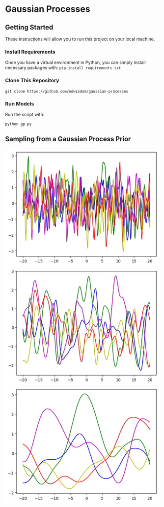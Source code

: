 # Gaussian Processes

## Getting Started

These instructions will allow you to run this project on your local machine.

### Install Requirements

Once you have a virtual environment in Python, you can simply install necessary packages with: `pip install requirements.txt`

### Clone This Repository

```
git clone https://github.com/edwisdom/gaussian-processes
```

### Run Models

Run the script with:

```
python gp.py
```

## Sampling from a Gaussian Process Prior

![alt text](https://github.com/edwisdom/gaussian-processes/blob/master/gp_plot_1.png)
![alt text](https://github.com/edwisdom/gaussian-processes/blob/master/gp_plot_2.png)
![alt text](https://github.com/edwisdom/gaussian-processes/blob/master/gp_plot_3.png)
